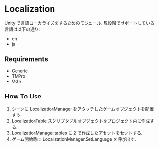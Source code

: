 # Localization

Unity で言語ローカライズをするためのモジュール.
現段階でサポートしている言語は以下の通り:
- en
- ja

## Requirements
- Generic
- TMPro
- Odin


## How To Use
1. シーンに LocalizationManager をアタッチしたゲームオブジェクトを配置する.
2. LocalizationTable スクリプタブルオブジェクトをプロジェクト内に作成する.
3. LocalizationManager.tables に 2 で作成したアセットをセットする.
4. ゲーム開始時に LocalizationManager.SetLanguage を呼び出す.

